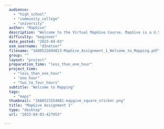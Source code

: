 ```yaml
---
  audience: 
    - "high_school"
    - "community_college"
    - "university"
  author: "MapGive"
  description: "Welcome to the Virtual MapGive Course. MapGive is a U.S. Department of State initiative that encourages increased participation in the global mapping community to facilitate the creation of open geographic data to support humanitarian relief and development programs. We are going to start off our first activity by thinking about maps."
  difficulty: "beginner"
  date_posted: "2023-04-03"
  osm_username: "d3netxer"
  filename: "1680522894813-MapGive_Assignment_1_Welcome_to_Mapping.pdf"
  group: ""
  layout: "project"
  preparation_time: "less_than_one_hour"
  project_time: 
    - "less_than_one_hour"
    - "one_hour"
    - "two_to_four_hours"
  subtitle: "Welcome to Mapping"
  tags: 
    - "maps"
  thumbnail: "1680523154881-mapgive_square_sticker.png"
  title: "MapGive Assignment 1"
  type: "desktop"
  url: "2023-04-03-427953"

---
```

